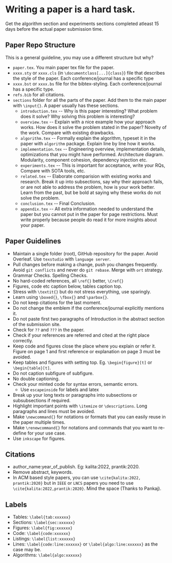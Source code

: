 # Writing a paper is a hard task. 

Get the algorithm section and experiments sections completed atleast 15 days before the actual paper submission time. 

## Paper Repo Structure

This is a general guideline, you may use a different structure but why?

- `paper.tex`. You main paper tex file for the paper.
- `xxxx.sty` or `xxxx.cls` (in `\documentclass[...]{class}`) file that describes the style of the paper. Each conference/journal has a specific type
- `xxxx.bst` or `xxxx.bs` file for the bibtex-styling. Each conference/journal has a specific type.
- `refs.bib` for all citations.
- `sections` folder for all the parts of the paper. Add them to the main paper with `\input{}`. A paper usually has these sections. 
    -   `introduction.tex` -- Why is this paper interesting? What problem does it solve? Why solving this problem is interesting? 
    -   `overview.tex` -- Explain with a nice example how your approach works. How does it solve the problem stated in the paper? Novelty of the work. Compare with existing drawbacks. 
    -   `algorithm.tex` -- Formally explain the algorithm, typeset it in the paper with `algorithm` package. Explain line by line how it works.
    -   `implementation.tex` -- Engineering overview, implementation details, optimizations that you might have performed. Architecture diagram. Modularity, component cohesion, dependency injection etc.
    -   `experiments.tex` -- This is important for acceptance, write your RQs, Compare with SOTA tools, etc.
    -   `related.tex` -- Elaborate comparision with existing works and research. Break it up into subsections, say why their approach fails, or are not able to address the problem, how is your work better. Learn from the past, but be bold at saying why these works do not solve the problem. 
    -   `conclusion.tex` -- Final Conclusion.
    -   `appendix.tex` -- All extra information needed to understand the paper but you cannot put in the paper for page restrictions. Must write properly because people do read it for more insights about your paper.

## Paper Guidelines

- Maintain a single folder (root), GitHub repository for the paper. Avoid Overleaf. Use `texstudio` with `language server`. 
- Pull changes before making a change, push you changes frequently. Avoid `git conflicts` and never do `git rebase`. Merge with `ort` strategy. 
- Grammar Checks. Spelling Checks.
- No hard-coded references, all `\ref{}` better, `\Cref{}`
- Figures, code etc caption below, tables caption top.
- Stress with `\textit{}` but do not stress everything, use sparingly.
- Learn using `\boxed{}`, `\fbox{}` and `\parbox{}`.
- Do not keep citations for the last moment.
- Do not change the emblem if the conference/journal explicitly mentions it.
- Do not paste first two paragraphs of Introduction in the abstract section of the submission site.
- Check for `??` and `???` in the paper.
- Check if your references are referred and cited at the right place correctly. 
- Keep code and figures close the place where you explain or refer it. Figure on page 1 and first reference or explanation on page 3 must be avoided.
- Keep tables and figures with setting top. Eg. `\begin{figure}[t]` or `\begin{table}[t]`. 
- Do not caption subfigure of subfigure.
- No double captioning.
- Check your minted code for syntax errors, semantic errors.
  - Use `escapeinside` for labels and latex
- Break up your long texts or paragraphs into subsections or subsubsections if required.
- Highlight important points with `\itemize` or `\descriptions`. Long paragraphs and lines must be avoided.
- Make `\newcommand{}` for notations or formats that you can easily reuse in the paper multiple times.
- Make `\renewcommand{}` for notations and commands that you want to re-define for your use case.
- Use `inkscape` for figures. 

## Citations

- author_name:year_of_publish. Eg: kalita:2022, prantik:2020.
- Remove abstract, keywords.
- In ACM based style papers, you can use `\cite{kalita:2022, prantik:2020}` but in `IEEE` or `LNCS` papers you need to use `\cite{kalita:2022,prantik:2020}`. Mind the space (Thanks to Pankaj). 

## Labels

- Tables: `\label{tab:xxxxxx}`
- Sections: `\label{sec:xxxxxx}`
- Figures: `\label{fig:xxxxxx}`
- Code: `\label{code:xxxxxx}`
- Listings: `\label{list:xxxxxx}`
- Lines: `\label{code:line:xxxxxx}` or `\label{algo:line:xxxxxx}` as the case may be. 
- Algorithms: `\label{algo:xxxxxx}` 
